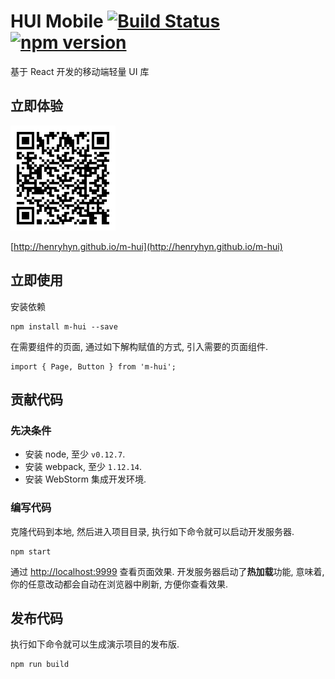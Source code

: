 # HUI Mobile [![Build Status](https://travis-ci.org/henryhyn/m-hui.svg?branch=master)](https://travis-ci.org/henryhyn/m-hui) [![npm version](https://img.shields.io/npm/v/m-hui.svg)](https://www.npmjs.org/package/m-hui)

基于 React 开发的移动端轻量 UI 库

## 立即体验

![m-hui](./docs/m-hui-demo.png)

[http://henryhyn.github.io/m-hui](http://henryhyn.github.io/m-hui)

## 立即使用

安装依赖

```
npm install m-hui --save
```

在需要组件的页面, 通过如下解构赋值的方式, 引入需要的页面组件.

```
import { Page, Button } from 'm-hui';
```

## 贡献代码

### 先决条件

-   安装 node, 至少 `v0.12.7`.
-   安装 webpack, 至少 `1.12.14`.
-   安装 WebStorm 集成开发环境.

### 编写代码

克隆代码到本地, 然后进入项目目录, 执行如下命令就可以启动开发服务器.

```
npm start
```

通过 <http://localhost:9999> 查看页面效果.
开发服务器启动了**热加载**功能, 意味着, 你的任意改动都会自动在浏览器中刷新, 方便你查看效果.

## 发布代码

执行如下命令就可以生成演示项目的发布版.

```
npm run build
```
